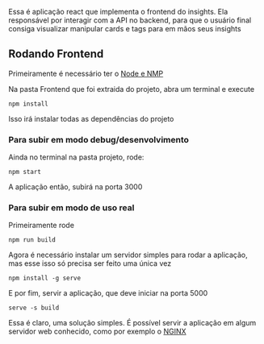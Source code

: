Essa é aplicação react que implementa o frontend do insights. Ela responsável por interagir com a API no backend, para que o usuário final consiga visualizar manipular cards e tags para em mãos seus insights

## Rodando Frontend

Primeiramente é necessário ter o [Node e NMP](https://nodejs.org/en/download/)

Na pasta Frontend que foi extraida do projeto, abra um terminal e execute

```
npm install
```

Isso irá instalar todas as dependências do projeto

### Para subir em modo debug/desenvolvimento

Ainda no terminal na pasta projeto, rode:

```
npm start
```

A aplicação então, subirá na porta 3000

### Para subir em modo de uso real

Primeiramente rode
```
npm run build
```
Agora é necessário instalar um servidor simples para rodar a aplicação, mas esse isso só precisa ser feito uma única vez
```
npm install -g serve
```

E por fim, servir a aplicação, que deve iniciar na porta 5000
```
serve -s build
```

Essa é claro, uma solução simples. É possível servir a aplicação em algum servidor web conhecido, como por exemplo o [NGINX](https://www.nginx.com/)

